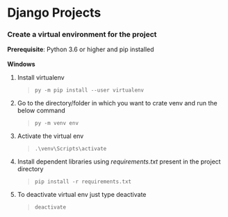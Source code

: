 # Django Projects

### Create a virtual environment for the project<br/>
**Prerequisite**: Python 3.6 or higher and pip installed
<br/>
<br/>
**Windows**
  1. Install virtualenv
     >`py -m pip install --user virtualenv`
  2. Go to the directory/folder in which you want to crate venv and run the below command
     >`py -m venv env`
  4. Activate the virtual env
     >`.\venv\Scripts\activate`
  3. Install dependent libraries using *requirements.txt* present in the project directory
     >`pip install -r requirements.txt`
  4. To deactivate virtual env just type deactivate
     >`deactivate`
     
